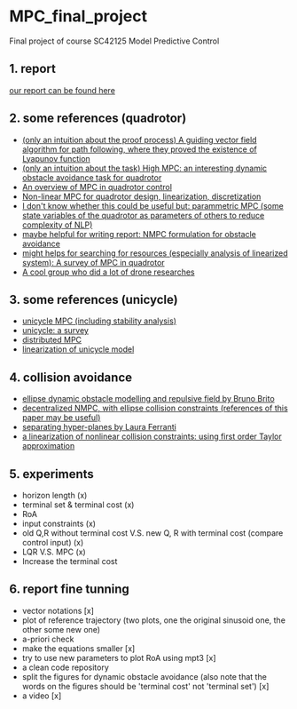 # MPC_final_project
Final project of course SC42125 Model Predictive Control
## 1. report
[our report can be found here](https://www.overleaf.com/3292615562fwdtpjvbbnwg)
## 2. some references (quadrotor)
* [(only an intuition about the proof process) A guiding vector field algorithm for path following, where they proved the existence of Lyapunov function](https://www.researchgate.net/publication/309191959_A_Guiding_Vector-Field_Algorithm_for_Path-Following_Control_of_Nonholonomic_Mobile_Robots/figures?lo=1)
* [(only an intuition about the task) High MPC: an interesting dynamic obstacle avoidance task for quadrotor](https://github.com/uzh-rpg/high_mpc)
* [An overview of MPC in quadrotor control](https://arxiv.org/pdf/2109.01365.pdf)
* [Non-linear MPC for quadrotor design, linearization, discretization](https://www.researchgate.net/profile/Mina-Samir-Kamel/publication/311545161_Model_Predictive_Control_for_Trajectory_Tracking_of_Unmanned_Aerial_Vehicles_Using_Robot_Operating_System/links/59682043458515e9af9eba66/Model-Predictive-Control-for-Trajectory-Tracking-of-Unmanned-Aerial-Vehicles-Using-Robot-Operating-System.pdf)
* [I don't know whether this could be useful but: parammetric MPC (some state variables of the quadrotor as parameters of others to reduce complexity of NLP)](https://journals-sagepub-com.tudelft.idm.oclc.org/doi/pdf/10.1177/0959651819847053)
* [maybe helpful for writing report: NMPC formulation for obstacle avoidance](https://arxiv.org/pdf/1812.04755.pdf)
* [might helps for searching for resources (especially analysis of linearized system): A survey of MPC in quadrotor](https://arxiv.org/pdf/2011.11104.pdf)
* [A cool group who did a lot of drone researches](https://rpg.ifi.uzh.ch/aggressive_flight.html)
## 3. some references (unicycle)
* [unicycle MPC (including stability analysis)](https://ieeexplore.ieee.org/stamp/stamp.jsp?arnumber=7312445)
* [unicycle: a survey](https://www.cambridge.org/core/journals/robotica/article/nonholonomic-mobile-robots-trajectory-tracking-model-predictive-control-a-survey/6C977C1B5A025C8427F3FD3C7F63EE20)
* [distributed MPC](https://ieeexplore.ieee.org/stamp/stamp.jsp?tp=&arnumber=8920881)
* [linearization of unicycle model](http://www.ece.ufrgs.br/~fetter/mechrob04_553.pdf)
## 4. collision avoidance
* [ellipse dynamic obstacle modelling and repulsive field by Bruno Brito](https://arxiv.org/pdf/2010.10190.pdf)
* [decentralized NMPC, with ellipse collision constraints (references of this paper may be useful)](https://ieeexplore.ieee.org/stamp/stamp.jsp?tp=&arnumber=8550178)
* [separating hyper-planes by Laura Ferranti](https://arxiv.org/pdf/2006.11492.pdf)
* [a linearization of nonlinear collision constraints: using first order Taylor approximation](https://ieeexplore.ieee.org/stamp/stamp.jsp?tp=&arnumber=8550245)
## 5. experiments
* horizon length (x)
* terminal set & terminal cost (x)
* RoA
* input constraints (x)
* old Q,R without terminal cost V.S. new Q, R with terminal cost (compare control input) (x)
* LQR V.S. MPC (x)
* Increase the terminal cost
## 6. report fine tunning
* vector notations [x]
* plot of reference trajectory (two plots, one the original sinusoid one, the other some new one)
* a-priori check
* make the equations smaller [x]
* try to use new parameters to plot RoA using mpt3 [x]
* a clean code repository
* split the figures for dynamic obstacle avoidance (also note that the words on the figures should be 'terminal cost' not 'terminal set') [x]
* a video [x]
